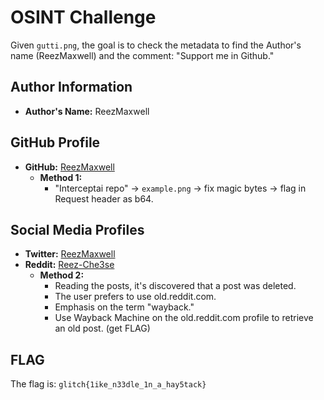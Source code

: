 # OSINT Challenge

Given `gutti.png`, the goal is to check the metadata to find the Author's name (ReezMaxwell) and the comment: "Support me in Github."

## Author Information

- **Author's Name:** ReezMaxwell

## GitHub Profile
- **GitHub:** [ReezMaxwell](https://github.com/ReezMaxwell)
	- **Method 1:**
		- "Interceptai repo" -> `example.png` -> fix magic bytes -> flag in Request header as b64.

## Social Media Profiles
- **Twitter:** [ReezMaxwell](https://twitter.com/reezmaxwell3301)
- **Reddit:** [Reez-Che3se](https://www.reddit.com/user/Reez-Che3se)
	- **Method 2:**
		- Reading the posts, it's discovered that a post was deleted.
		- The user prefers to use old.reddit.com.
		- Emphasis on the term "wayback."
		- Use Wayback Machine on the old.reddit.com profile to retrieve an old post. (get FLAG)

## FLAG
The flag is: `glitch{1ike_n33dle_1n_a_hay5tack}`
